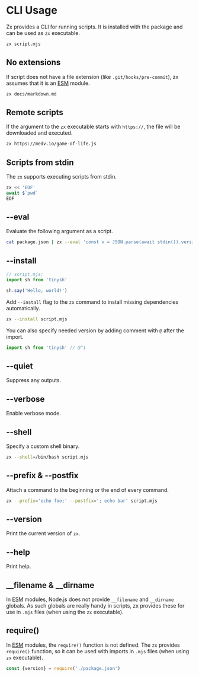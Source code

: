 # CLI Usage

Zx provides a CLI for running scripts. It is installed with the package and can be used as `zx` executable.

```sh
zx script.mjs
```

## No extensions

If script does not have a file extension (like `.git/hooks/pre-commit`), zx
assumes that it is
an [ESM](https://nodejs.org/api/modules.html#modules_module_createrequire_filename)
module.

```bash
zx docs/markdown.md
```

## Remote scripts

If the argument to the `zx` executable starts with `https://`, the file will be
downloaded and executed.

```bash
zx https://medv.io/game-of-life.js
```

## Scripts from stdin

The `zx` supports executing scripts from stdin.

```js
zx << 'EOF'
await $`pwd`
EOF
```

## --eval

Evaluate the following argument as a script.

```bash
cat package.json | zx --eval 'const v = JSON.parse(await stdin()).version; echo(v)'
```

## --install

```js
// script.mjs:
import sh from 'tinysh'

sh.say('Hello, world!')
```

Add `--install` flag to the `zx` command to install missing dependencies
automatically.

```bash
zx --install script.mjs
```

You can also specify needed version by adding comment with `@` after
the import.

```js
import sh from 'tinysh' // @^1
```

## --quiet

Suppress any outputs.

## --verbose

Enable verbose mode.

## --shell

Specify a custom shell binary.

```bash
zx --shell=/bin/bash script.mjs
```

## --prefix & --postfix

Attach a command to the beginning or the end of every command.

```bash
zx --prefix='echo foo;' --postfix='; echo bar' script.mjs
```

## --version

Print the current version of `zx`.

## --help

Print help.

## __filename & __dirname

In [ESM](https://nodejs.org/api/esm.html) modules, Node.js does not provide
`__filename` and `__dirname` globals. As such globals are really handy in scripts,
zx provides these for use in `.mjs` files (when using the `zx` executable).

## require()

In [ESM](https://nodejs.org/api/modules.html#modules_module_createrequire_filename)
modules, the `require()` function is not defined.
The `zx` provides `require()` function, so it can be used with imports in `.mjs`
files (when using `zx` executable).

```js
const {version} = require('./package.json')
```
